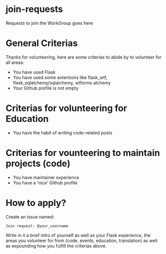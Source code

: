 # join-requests

Requests to join the WorkGroup goes here

# General Criterias

Thanks for volunteering, here are some criterias to abide by to volunteer for all areas:

- You have used Flask
- You have used some extentions like flask_wtf, flask_sqlalchemy/sqlalchemy, wtforms alchemy
- Your Github profile is not empty

# Criterias for volunteering for Education

- You have the habit of writing code-related posts

# Criterias for vounteering to maintain projects (code)

- You have maintainer experience
- You have a 'nice' Github profile


# How to apply?

Create an issue named: 

`Join request: @your_username`

Write in it a brief intro of yourself as well as your Flask experience, the areas you volunteer for from (code, events, education, translation) as well as expounding how you fulfill the criterias above.

